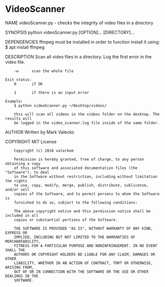 # VideoScanner

NAME
        videoScanner.py - checks the integrity of video files in a directory

SYNOPSIS
        python videoScanner.py [OPTION]... [DIRECTORY]...

DEPENDENCIES
        ffmpeg must be installed in order to function
        install it using:
        $ apt install ffmpeg

DESCRIPTION
        Scan all video files in a directory. Log the first error in the video file.

        -w      scan the whole file        

    Exit status:
        0       if OK

        1       if there is an input error

    Example:
        $ python videoScanner.py ~/Desktop/videos/

        this will scan all videos in the videos folder on the desktop. The results will
        be logged in the video_scanner.log file inside of the same folder.

AUTHOR
        Written by Mark Valecko

COPYRIGHT
        MIT License

        Copyright (c) 2018 valeckom

        Permission is hereby granted, free of charge, to any person obtaining a copy
        of this software and associated documentation files (the "Software"), to deal
        in the Software without restriction, including without limitation the rights
        to use, copy, modify, merge, publish, distribute, sublicense, and/or sell
        copies of the Software, and to permit persons to whom the Software is
        furnished to do so, subject to the following conditions:

        The above copyright notice and this permission notice shall be included in all
        copies or substantial portions of the Software.

        THE SOFTWARE IS PROVIDED "AS IS", WITHOUT WARRANTY OF ANY KIND, EXPRESS OR
        IMPLIED, INCLUDING BUT NOT LIMITED TO THE WARRANTIES OF MERCHANTABILITY,
        FITNESS FOR A PARTICULAR PURPOSE AND NONINFRINGEMENT. IN NO EVENT SHALL THE
        AUTHORS OR COPYRIGHT HOLDERS BE LIABLE FOR ANY CLAIM, DAMAGES OR OTHER
        LIABILITY, WHETHER IN AN ACTION OF CONTRACT, TORT OR OTHERWISE, ARISING FROM,
        OUT OF OR IN CONNECTION WITH THE SOFTWARE OR THE USE OR OTHER DEALINGS IN THE
        SOFTWARE.
